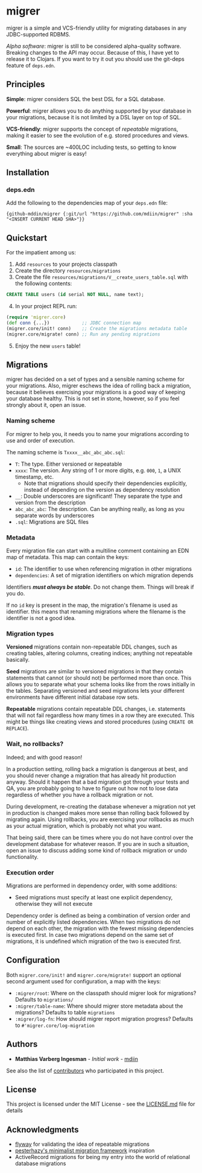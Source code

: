 # migrer

migrer is a simple and VCS-friendly utility for migrating databases in any
JDBC-supported RDBMS.

*Alpha software*: migrer is still to be considered alpha-quality software.
Breaking changes to the API may occur. Because of this, I have yet to release it
to Clojars. If you want to try it out you should use the git-deps feature of
`deps.edn`.

## Principles

**Simple**: migrer considers SQL the best DSL for a SQL database.

**Powerful**: migrer allows you to do anything supported by your database in
your migrations, because it is not limited by a DSL layer on top of SQL.

**VCS-friendly**: migrer supports the concept of *repeatable* migrations, making
it easier to see the evolution of e.g. stored procedures and views.

**Small**: The sources are ~400LOC including tests, so getting to know
everything about migrer is easy!

## Installation

### deps.edn

Add the following to the dependencies map of your `deps.edn` file:

```
{github-mddin/migrer {:git/url "https://github.com/mdiin/migrer" :sha "<INSERT CURRENT HEAD SHA>"}}
```

## Quickstart

For the impatient among us:

1. Add `resources` to your projects classpath
2. Create the directory `resources/migrations`
3. Create the file `resources/migrations/V__create_users_table.sql` with the
   following contents:

```SQL
CREATE TABLE users (id serial NOT NULL, name text);
```

4. In your project REPL run:

```clojure
(require 'migrer.core)
(def conn {...})            ;; JDBC connection map
(migrer.core/init! conn)    ;; Create the migrations metadata table
(migrer.core/migrate! conn) ;; Run any pending migrations
```

5. Enjoy the new `users` table!

## Migrations

migrer has decided on a set of types and a sensible naming scheme for your
migrations. Also, migrer eschews the idea of rolling back a migration, because
it believes exercising your migrations is a good way of keeping your database
healthy. This is not set in stone, however, so if you feel strongly about it,
open an issue.

### Naming scheme

For migrer to help you, it needs you to name your migrations according to use
and order of execution.

The naming scheme is `Txxxx__abc_abc_abc.sql`:

- `T`: The type. Either `V`ersioned or `R`epeatable
- `xxxx`: The version. Any string of 1 or more digits, e.g. `000`, `1`, a UNIX
  timestamp, etc.
  - Note that migrations should specify their dependencies explicitly, instead
    of depending on the version as dependency resolution
- `__`: Double underscores are significant! They separate the type and version
  from the description
- `abc_abc_abc`: The description. Can be anything really, as long as you
  separate words by underscores
- `.sql`: Migrations are SQL files

### Metadata

Every migration file can start with a multiline comment containing an EDN map of
metadata. This map can contain the keys:

- `id`: The identifier to use when referencing migration in other migrations
- `dependencies`: A set of migration identifiers on which migration depends

Identifiers ***must always be stable***. Do not change them. Things will break
if you do.

If no `id` key is present in the map, the migration's filename is used as
identifier. this means that renaming migrations where the filename is the
identifier is not a good idea.

### Migration types

**Versioned** migrations contain non-repeatable DDL changes, such as creating
tables, altering columns, creating indices; anything not repeatable basically.

**Seed** migrations are similar to versioned migrations in that they contain
statements that cannot (or should not) be performed more than once. This allows
you to separate what your schema looks like from the rows initially in the
tables. Separating versioned and seed migrations lets your different
environments have different initial database row sets.

**Repeatable** migrations contain repeatable DDL changes, i.e. statements that
will not fail regardless how many times in a row they are executed. This might
be things like creating views and stored procedures (using `CREATE OR REPLACE`).

### Wait, no rollbacks?

Indeed; and with good reason!

In a production setting, rolling back a migration is dangerous at best, and you
should never change a migration that has already hit production anyway. Should
it happen that a bad migration got through your tests and QA, you are probably
going to have to figure out how not to lose data regardless of whether you have
a rollback migration or not.

During development, re-creating the database whenever a migration not yet in
production is changed makes more sense than rolling back followed by migrating
again. Using rollbacks, you are exercising your rollbacks as much as your actual
migration, which is probably not what you want.

That being said, there can be times where you do not have control over the
development database for whatever reason. If you are in such a situation, open
an issue to discuss adding some kind of rollback migration or undo
functionality.

### Execution order

Migrations are performed in dependency order, with some additions:

- Seed migrations must specify at least one explicit dependency, otherwise they
  will not execute

Dependency order is defined as being a combination of version order and number
of explicitly listed dependencies. When two migrations do not depend on each
other, the migration with the fewest missing dependencies is executed first. In
case two migrations depend on the same set of migrations, it is undefined which
migration of the two is executed first.

## Configuration

Both `migrer.core/init!` and `migrer.core/migrate!` support an optional second
argument used for configuration, a map with the keys:

- `:migrer/root`: Where on the classpath should migrer look for migrations?
  Defaults to `migrations/`
- `:migrer/table-name`: Where should migrer store metadata about the migrations?
  Defaults to table `migrations`
- `:migrer/log-fn`: How should migrer report migration progress? Defaults to
  `#'migrer.core/log-migration`

## Authors

* **Matthias Varberg Ingesman** - *Initial work* -
  [mdiin](https://github.com/mdiin)

See also the list of
[contributors](https://github.com/mdiin/migrer/contributors) who participated in
this project.

## License

This project is licensed under the MIT License - see the
[LICENSE.md](LICENSE.md) file for details

## Acknowledgments

* [flyway](https://flywaydb.org/) for validating the idea of repeatable
  migrations
* [pesterhazy's minimalist migration
  framework](https://gist.github.com/pesterhazy/9f7c0a7a9edd002759779c1732e0ac43)
  inspiration
* ActiveRecord migrations for being my entry into the world of relational
  database migrations

